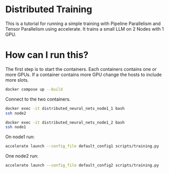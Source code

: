 # Distributed Training

This is a tutorial for running a simple training with Pipeline Parallelism and Tensor Parallelism using accelerate.
It trains a small LLM on 2 Nodes with 1 GPU.

# How can I run this?

The first step is to start the containers. Each containers contains one or more GPUs. 
If a container contains more GPU change the hosts to include more slots. 

```bash
docker compose up --build
```

Connect to the two containers.

```bash
docker exec -it distributed_neural_nets_node1_1 bash
ssh node2
```

```bash
docker exec -it distributed_neural_nets_node1_2 bash
ssh node1
```

On node1 run:

```bash
accelerate launch --config_file default_config1 scripts/training.py
```

One node2 run:

```bash
accelerate launch --config_file default_config2 scripts/training.py
```